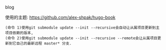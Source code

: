 blog


使用的主题: https://github.com/alex-shpak/hugo-book


```
(命令 1)使用git submodule update --init --recursive会自动让从属项目更新到主项目依赖的版本,
(命令 2)使用git submodule update --init --recursive --remote会让从属项目更新到它自己的最新远程 master* 分支.
```